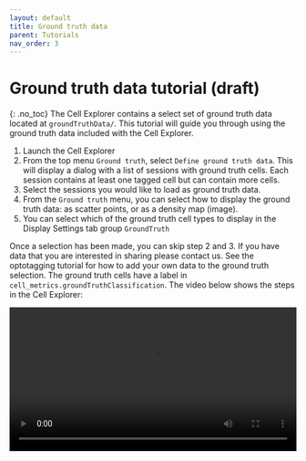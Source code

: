 ```yaml
---
layout: default
title: Ground truth data
parent: Tutorials
nav_order: 3
---
```

# Ground truth data tutorial (draft)
{: .no_toc}
The Cell Explorer contains a select set of ground truth data located at `groundTruthData/`. This tutorial will guide you through using the ground truth data included with the Cell Explorer.

1. Launch the Cell Explorer
2. From the top menu `Ground truth`, select `Define ground truth data`. This will display a dialog with a list of sessions with ground truth cells. Each session contains at least one tagged cell but can contain more cells. 
3. Select the sessions you would like to load as ground truth data.
4. From the `Ground truth` menu, you can select how to display the ground truth data: as scatter points, or as a density map (image).
5. You can select which of the ground truth cell types to display in the Display Settings tab group `GroundTruth`

Once a selection has been made, you can skip step 2 and 3. If you have data that you are interested in sharing please contact us. See the optotagging tutorial for how to add your own data to the ground truth selection. The ground truth cells have a label in `cell_metrics.groundTruthClassification`.  The video below shows the steps in the Cell Explorer:

<video width="100%" height="auto" controls="controls">
  <source src="https://buzsakilab.com/wp/wp-content/uploads/2020/01/GroundTruthTutorial.mp4" type="video/mp4">
</video>